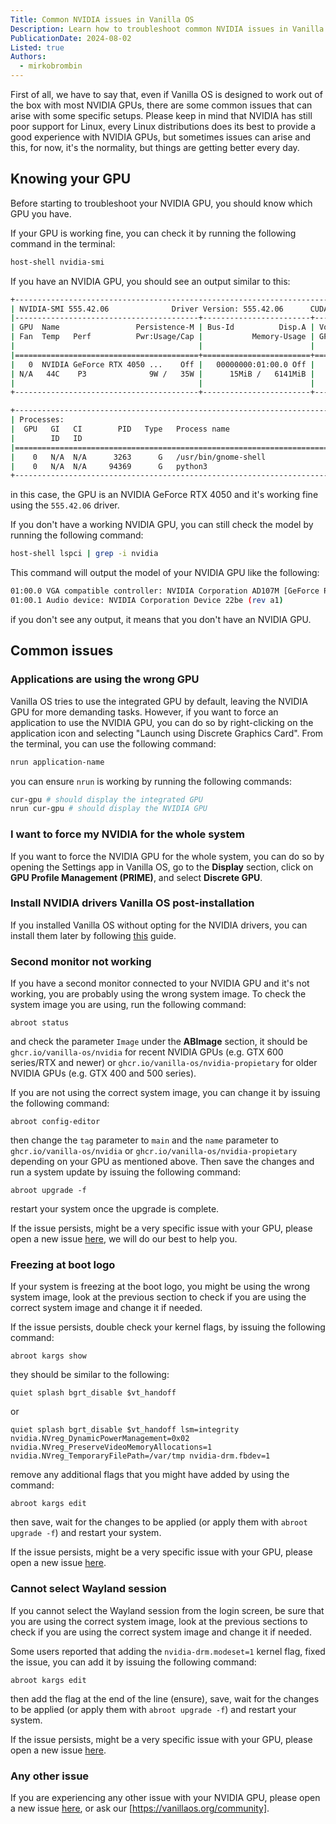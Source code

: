 ```yaml
---
Title: Common NVIDIA issues in Vanilla OS
Description: Learn how to troubleshoot common NVIDIA issues in Vanilla OS.
PublicationDate: 2024-08-02
Listed: true
Authors:
  - mirkobrombin
---
```


First of all, we have to say that, even if Vanilla OS is designed to work out of the box with most NVIDIA GPUs, there are some common issues that can arise with some specific setups. Please keep in mind that NVIDIA has still poor support for Linux, every Linux distributions does its best to provide a good experience with NVIDIA GPUs, but sometimes issues can arise and this, for now, it's the normality, but things are getting better every day.

## Knowing your GPU

Before starting to troubleshoot your NVIDIA GPU, you should know which GPU you have.

If your GPU is working fine, you can check it by running the following command in the terminal:

```bash
host-shell nvidia-smi
```

If you have an NVIDIA GPU, you should see an output similar to this:

```bash
+-----------------------------------------------------------------------------------------+
| NVIDIA-SMI 555.42.06              Driver Version: 555.42.06      CUDA Version: N/A      |
|-----------------------------------------+------------------------+----------------------+
| GPU  Name                 Persistence-M | Bus-Id          Disp.A | Volatile Uncorr. ECC |
| Fan  Temp   Perf          Pwr:Usage/Cap |           Memory-Usage | GPU-Util  Compute M. |
|                                         |                        |               MIG M. |
|=========================================+========================+======================|
|   0  NVIDIA GeForce RTX 4050 ...    Off |   00000000:01:00.0 Off |                  N/A |
| N/A   44C    P3              9W /   35W |      15MiB /   6141MiB |      0%      Default |
|                                         |                        |                  N/A |
+-----------------------------------------+------------------------+----------------------+

+-----------------------------------------------------------------------------------------+
| Processes:                                                                              |
|  GPU   GI   CI        PID   Type   Process name                              GPU Memory |
|        ID   ID                                                               Usage      |
|=========================================================================================|
|    0   N/A  N/A      3263      G   /usr/bin/gnome-shell                            1MiB |
|    0   N/A  N/A     94369      G   python3                                         1MiB |
+-----------------------------------------------------------------------------------------+
```

in this case, the GPU is an NVIDIA GeForce RTX 4050 and it's working fine using the `555.42.06` driver.

If you don't have a working NVIDIA GPU, you can still check the model by running the following command:

```bash
host-shell lspci | grep -i nvidia
```

This command will output the model of your NVIDIA GPU like the following:

```bash
01:00.0 VGA compatible controller: NVIDIA Corporation AD107M [GeForce RTX 4050 Max-Q / Mobile] (rev a1)
01:00.1 Audio device: NVIDIA Corporation Device 22be (rev a1)
```

if you don't see any output, it means that you don't have an NVIDIA GPU.

## Common issues

### Applications are using the wrong GPU

Vanilla OS tries to use the integrated GPU by default, leaving the NVIDIA GPU for more demanding tasks. However, if you want to force an application to use the NVIDIA GPU, you can do so by right-clicking on the application icon and selecting "Launch using Discrete Graphics Card". From the terminal, you can use the following command:

```bash
nrun application-name
```

you can ensure `nrun` is working by running the following commands:

```bash
cur-gpu # should display the integrated GPU
nrun cur-gpu # should display the NVIDIA GPU
```

### I want to force my NVIDIA for the whole system

If you want to force the NVIDIA GPU for the whole system, you can do so by opening the Settings app in Vanilla OS, go to the **Display** section, click on **GPU Profile Management (PRIME)**, and select **Discrete GPU**.

### Install NVIDIA drivers Vanilla OS post-installation

If you installed Vanilla OS without opting for the NVIDIA drivers, you can install them later by following [this](https://docs.vanillaos.org/handbook/en/install-additional-drivers#nvidia%C2%AE-drivers) guide.

### Second monitor not working

If you have a second monitor connected to your NVIDIA GPU and it's not working, you are probably using the wrong system image. To check the system image you are using, run the following command:

```
abroot status
```

and check the parameter `Image` under the **ABImage** section, it should be `ghcr.io/vanilla-os/nvidia` for recent NVIDIA GPUs (e.g. GTX 600 series/RTX and newer) or `ghcr.io/vanilla-os/nvidia-propietary` for older NVIDIA GPUs (e.g. GTX 400 and 500 series).

If you are not using the correct system image, you can change it by issuing the following command:

```
abroot config-editor
```

then change the `tag` parameter to `main` and the `name` parameter to `ghcr.io/vanilla-os/nvidia` or `ghcr.io/vanilla-os/nvidia-propietary` depending on your GPU as mentioned above. Then save the changes and run a system update by issuing the following command:

```
abroot upgrade -f
```

restart your system once the upgrade is complete.

If the issue persists, might be a very specific issue with your GPU, please open a new issue [here](https://github.com/Vanilla-OS/nvidia-image/issues), we will do our best to help you.

### Freezing at boot logo

If your system is freezing at the boot logo, you might be using the wrong system image, look at the previous section to check if you are using the correct system image and change it if needed.

If the issue persists, double check your kernel flags, by issuing the following command:

```
abroot kargs show
```

they should be similar to the following:

```
quiet splash bgrt_disable $vt_handoff
```

or

```
quiet splash bgrt_disable $vt_handoff lsm=integrity nvidia.NVreg_DynamicPowerManagement=0x02 nvidia.NVreg_PreserveVideoMemoryAllocations=1 nvidia.NVreg_TemporaryFilePath=/var/tmp nvidia-drm.fbdev=1
```

remove any additional flags that you might have added by using the command:

```
abroot kargs edit
```

then save, wait for the changes to be applied (or apply them with `abroot upgrade -f`) and restart your system.

If the issue persists, might be a very specific issue with your GPU, please open a new issue [here](https://github.com/Vanilla-OS/nvidia-image/issues).

### Cannot select Wayland session

If you cannot select the Wayland session from the login screen, be sure that you are using the correct system image, look at the previous sections to check if you are using the correct system image and change it if needed.

Some users reported that adding the `nvidia-drm.modeset=1` kernel flag, fixed the issue, you can add it by issuing the following command:

```
abroot kargs edit
```

then add the flag at the end of the line (ensure), save, wait for the changes to be applied (or apply them with `abroot upgrade -f`) and restart your system.

If the issue persists, might be a very specific issue with your GPU, please open a new issue [here](https://github.com/Vanilla-OS/nvidia-image/issues).

### Any other issue

If you are experiencing any other issue with your NVIDIA GPU, please open a new issue [here](https://github.com/Vanilla-OS/nvidia-image/issues), or ask our [https://vanillaos.org/community].
